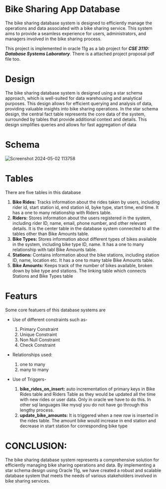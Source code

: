 # Bike Sharing App Database
The bike sharing database system is designed to efficiently manage the operations and
data associated with a bike sharing service. This system aims to provide a seamless
experience for users, administrators, and managers involved in the bike sharing process.

This project is implemented in oracle 11g as a lab project for ***CSE 3110: Database Systems Laboratory***. There is a attached project proposal pdf file too.

# Design
The bike sharing database system is designed using a star schema approach, which is
well-suited for data warehousing and analytical purposes. This design allows for efficient
querying and analysis of data, providing valuable insights into bike sharing operations.
In the star schema design, the central fact table represents the core data of the system,
surrounded by tables that provide additional context and details. This design
simplifies queries and allows for fast aggregation of data

# Schema
![Screenshot 2024-05-02 113758](https://github.com/user-attachments/assets/6eebfe50-978e-42c3-a132-e5c1d76866ab)


# Tables
There are five tables in this database
  1. **Bike Rides:** Tracks information about the rides taken by users, including rider id, start station
  id, end station id, byke type, start time, end time. It has a one to many relationship
  with Riders table.
  2. **Riders:** Stores information about the users registered in the system, including rider ID,
  name, email, phone number, and other relevant details. It is the center table in the
  database system connected to all the tables other than Bike Amounts table.
  3. **Bike Types:** Stores information about different types of bikes available in the system, including
  bike type ID, name. It has a one to many relationship with tabl Bike Amounts table.
  4. **Stations:** Contains information about the bike stations, including station ID, name, location
  etc. It has a one to many table Bike Amounts table.
  5. **Bike Amounts:** Keeps track of the number of bikes available, broken down by bike type and
  stations. The linking table which connects Stations and Bike Types table

# Featurs
Some core featuers of this database systems are 
  * Use of different constraints such as-

      1. Primary Constraint
      2. Unique Constraint
      3. Non Null Constraint
      4. Check Constraint

  * Relationships used:

      1. one to many
      2. many to many
         
  * Use of Triggers-
  
      1. **bike_rides_on_insert:**  auto incrementation of primary keys in Bike
      Rides table and Riders Table as they would be updated all the time with new rides or user
      data. Only in oracle we have to do this. In other sql languages like mysql you do not have go
      through this lengthy process.
      2. **update_bike_amounts:** It is triggered when a new row is inserted in the rides table. The amount bike would
      increase in end station and decrease in start station for corresponding bike type
      
# CONCLUSION:
  The bike sharing database system represents a comprehensive solution for efficiently
  managing bike sharing operations and data. By implementing a star schema design using
  Oracle 11g, we have created a robust and scalable database system that meets the needs
  of various stakeholders involved in bike sharing services.

